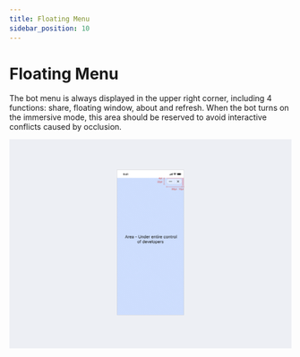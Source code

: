 ```yaml
---
title: Floating Menu
sidebar_position: 10
---
```


# Floating Menu

The bot menu is always displayed in the upper right corner, including 4 functions: share, floating window, about and refresh. When the bot turns on the immersive mode, this area should be reserved to avoid interactive conflicts caused by occlusion.

![Nav-capsule](./overview-nav-capsule.png)
